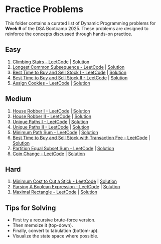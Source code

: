 # Practice Problems

This folder contains a curated list of Dynamic Programming problems for **Week 6** of the DSA Bootcamp 2025. These problems are designed to reinforce the concepts discussed through hands-on practice.

## Easy
1. [Climbing Stairs - LeetCode](https://leetcode.com/problems/climbing-stairs/description/) | [Solution](https://www.geeksforgeeks.org/dsa/count-ways-reach-nth-stair/)
2. [Longest Common Subsequence - LeetCode](https://leetcode.com/problems/longest-common-subsequence/description/) | [Solution](https://www.geeksforgeeks.org/dsa/longest-common-substring-dp-29/#dynamic-programming-solution)
3. [Best Time to Buy and Sell Stock I - LeetCode](https://leetcode.com/problems/best-time-to-buy-and-sell-stock/description/) | [Solution](https://www.geeksforgeeks.org/dsa/best-time-to-buy-and-sell-stock/)
4. [Best Time to Buy and Sell Stock II - LeetCode](https://leetcode.com/problems/best-time-to-buy-and-sell-stock-ii/description/) | [Solution](https://www.geeksforgeeks.org/dsa/best-time-to-buy-and-sell-stock/)
5. [Assign Cookies - LeetCode](https://leetcode.com/problems/assign-cookies/description/) | [Solution](https://www.geeksforgeeks.org/dsa/assign-cookies/)

## Medium
1. [House Robber I - LeetCode](https://leetcode.com/problems/house-robber/description/) | [Solution](https://www.geeksforgeeks.org/dsa/find-maximum-possible-stolen-value-houses/)
2. [House Robber II - LeetCode](https://leetcode.com/problems/house-robber-ii/description/) | [Solution](https://youtu.be/XUFhrsAOqxw)
3. [Unique Paths I - LeetCode](https://leetcode.com/problems/unique-paths/description/) | [Solution](https://www.geeksforgeeks.org/dsa/count-possible-paths-top-left-bottom-right-nxm-matrix/)
4. [Unique Paths II - LeetCode](https://leetcode.com/problems/unique-paths-ii/description/) | [Solution](https://youtu.be/-nVmLvqo5qc)
5. [Minimum Path Sum - LeetCode](https://leetcode.com/problems/minimum-path-sum/description/) | [Solution](https://www.geeksforgeeks.org/dsa/min-cost-path-dp-6/)
6. [Best Time to Buy and Sell Stock with Transaction Fee - LeetCode](https://leetcode.com/problems/best-time-to-buy-and-sell-stock-with-transaction-fee/description/) | [Solution](https://leetcode.com/problems/best-time-to-buy-and-sell-stock-with-transaction-fee/solutions/108870/most-consistent-ways-of-dealing-with-the-series-of-stock-problems/)
7. [Partition Equal Subset Sum - LeetCode](https://leetcode.com/problems/partition-equal-subset-sum/description/) | [Solution](https://www.geeksforgeeks.org/dsa/partition-problem-dp-18/)
8. [Coin Change - LeetCode](https://leetcode.com/problems/coin-change/description/) | [Solution](https://www.geeksforgeeks.org/dsa/find-minimum-number-of-coins-that-make-a-change/)

## Hard
1. [Minimum Cost to Cut a Stick - LeetCode](https://leetcode.com/problems/minimum-cost-to-cut-a-stick/description/) | [Solution](https://leetcode.com/problems/minimum-cost-to-cut-a-stick/solutions/3444426/minimum-cost-to-cut-a-stick/)
2. [Parsing A Boolean Expression - LeetCode](https://leetcode.com/problems/parsing-a-boolean-expression/description/) | [Solution](https://leetcode.com/problems/parsing-a-boolean-expression/solutions/5894029/parsing-a-boolean-expression/)
3. [Maximal Rectangle - LeetCode](https://leetcode.com/problems/maximal-rectangle/description/) | [Solution](https://www.geeksforgeeks.org/dsa/maximum-size-rectangle-binary-sub-matrix-1s/)

## Tips for Solving
- First try a recursive brute-force version.
- Then memoize it (top-down).
- Finally, convert to tabulation (bottom-up).
- Visualize the state space where possible.
